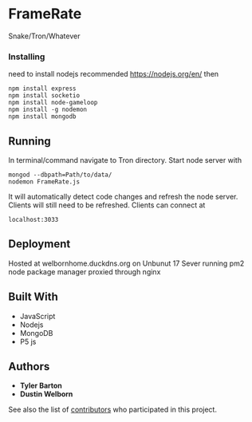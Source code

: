 # FrameRate

Snake/Tron/Whatever

### Installing

need to install nodejs recommended https://nodejs.org/en/ then

```
npm install express
npm install socketio
npm install node-gameloop
npm install -g nodemon
npm install mongodb
```

## Running

In terminal/command navigate to Tron directory. Start node server with

```
mongod --dbpath=Path/to/data/
nodemon FrameRate.js
```
It will automatically detect code changes and refresh the node server.
Clients will still need to be refreshed.
Clients can connect at

```
localhost:3033
```

## Deployment

Hosted at welbornhome.duckdns.org on Unbunut 17 Sever running pm2 node package manager proxied through nginx

## Built With

* JavaScript
* Nodejs
* MongoDB
* P5 js

## Authors

* **Tyler Barton**
* **Dustin Welborn**


See also the list of [contributors](https://github.com/Tweasy65/Tron/graphs/contributors) who participated in this project.